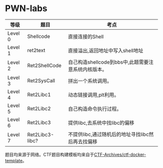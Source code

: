 # PWN-labs

| 等级    | 题目            | 考点                                                |
| ------- | --------------- | --------------------------------------------------- |
| Level 0 | Shellcode       | 直接连接的Shell                                     |
| Level 1 | ret2text        | 直接溢出,返回地址中写入shell地址                    |
| Level 2 | Ret2ShellCode   | 自己构造shellcode到bbs中,此题需要注意系统内核版本。 |
| Level 3 | Ret2SysCall     | 拼出一个系统调用。                                  |
| Level 4 | Ret2Libc1       | 动态链接调用,plt利用。                              |
| Level 5 | Ret2Libc2       | 自己构造命令执行过程。                              |
| Level 6 | Ret2Libc3       | 提供libc,去系统中找libc的偏移                       |
| Level 7 | Ret2Libc3-libc? | 不提供libc,通过随机后的地址寻找libc然后再去找偏移   |


题目均来源于网络。CTF题目构建模板均来自于[CTF-Archives/ctf-docker-template](https://github.com/CTF-Archives/ctf-docker-template)。